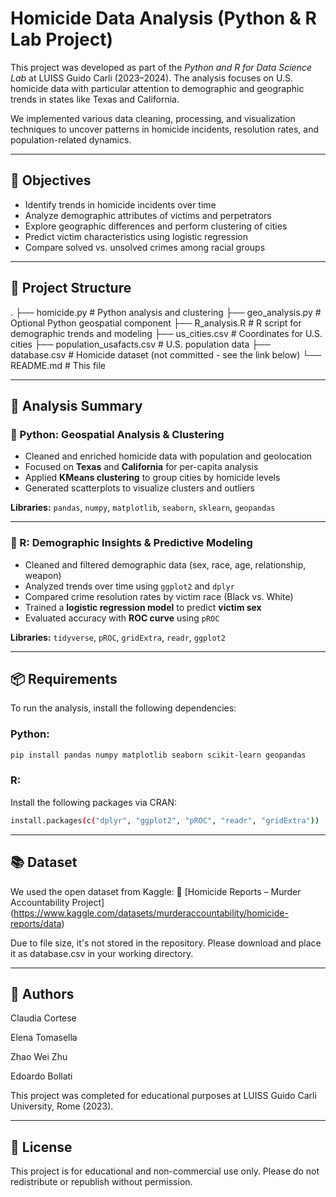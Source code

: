 # Homicide Data Analysis (Python & R Lab Project)

This project was developed as part of the *Python and R for Data Science Lab* at LUISS Guido Carli (2023–2024). The analysis focuses on U.S. homicide data with particular attention to demographic and geographic trends in states like Texas and California.

We implemented various data cleaning, processing, and visualization techniques to uncover patterns in homicide incidents, resolution rates, and population-related dynamics.

---

## 🎯 Objectives

- Identify trends in homicide incidents over time
- Analyze demographic attributes of victims and perpetrators
- Explore geographic differences and perform clustering of cities
- Predict victim characteristics using logistic regression
- Compare solved vs. unsolved crimes among racial groups
---

## 📁 Project Structure
.
├── homicide.py # Python analysis and clustering
├── geo_analysis.py # Optional Python geospatial component
├── R_analysis.R # R script for demographic trends and modeling
├── us_cities.csv # Coordinates for U.S. cities
├── population_usafacts.csv # U.S. population data
├── database.csv # Homicide dataset (not committed - see the link below)
└── README.md # This file



---

## 🧪 Analysis Summary

### 🔵 Python: Geospatial Analysis & Clustering

- Cleaned and enriched homicide data with population and geolocation
- Focused on **Texas** and **California** for per-capita analysis
- Applied **KMeans clustering** to group cities by homicide levels
- Generated scatterplots to visualize clusters and outliers

**Libraries:** `pandas`, `numpy`, `matplotlib`, `seaborn`, `sklearn`, `geopandas`

---

### 🔴 R: Demographic Insights & Predictive Modeling

- Cleaned and filtered demographic data (sex, race, age, relationship, weapon)
- Analyzed trends over time using `ggplot2` and `dplyr`
- Compared crime resolution rates by victim race (Black vs. White)
- Trained a **logistic regression model** to predict **victim sex**
- Evaluated accuracy with **ROC curve** using `pROC`

**Libraries:** `tidyverse`, `pROC`, `gridExtra`, `readr`, `ggplot2`


---

## 📦 Requirements

To run the analysis, install the following dependencies:

### Python:
```bash
pip install pandas numpy matplotlib seaborn scikit-learn geopandas
```
### R:
Install the following packages via CRAN:
```bash
install.packages(c("dplyr", "ggplot2", "pROC", "readr", "gridExtra"))
```

---

## 📚 Dataset
We used the open dataset from Kaggle:
🔗 [Homicide Reports – Murder Accountability Project] (https://www.kaggle.com/datasets/murderaccountability/homicide-reports/data)

Due to file size, it's not stored in the repository. Please download and place it as database.csv in your working directory.

---

## 👥 Authors

Claudia Cortese

Elena Tomasella

Zhao Wei Zhu

Edoardo Bollati

This project was completed for educational purposes at LUISS Guido Carli University, Rome (2023).

--- 

## 📄 License
This project is for educational and non-commercial use only. Please do not redistribute or republish without permission.


